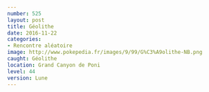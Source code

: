 ```yaml
---
number: 525
layout: post
title: Géolithe
date: 2016-11-22
categories:
- Rencontre aléatoire
image: http://www.pokepedia.fr/images/9/99/G%C3%A9olithe-NB.png
caught: Géolithe
location: Grand Canyon de Poni
level: 44
version: Lune
---
```

